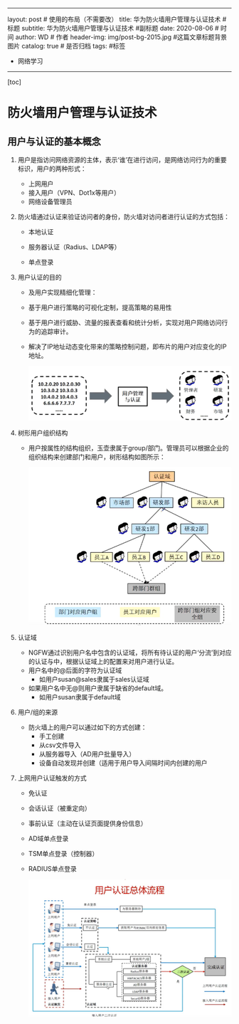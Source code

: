 



---

layout:     post   				    # 使用的布局（不需要改）
title:      华为防火墙用户管理与认证技术 				# 标题 
subtitle:   华为防火墙用户管理与认证技术 #副标题
date:       2020-08-06 				# 时间
author:     WD 						# 作者
header-img: img/post-bg-2015.jpg 	#这篇文章标题背景图片
catalog: true 						# 是否归档
tags:								#标签

- 网络学习

---



[toc]



# 防火墙用户管理与认证技术

## 用户与认证的基本概念

1. 用户是指访问网络资源的主体，表示‘谁’在进行访问，是网络访问行为的重要标识，用户的两种形式：

   - 上网用户
   - 接入用户（VPN、Dot1x等用户）
   - 网络设备管理员

2. 防火墙通过认证来验证访问者的身份，防火墙对访问者进行认证的方式包括：

   - 本地认证

   - 服务器认证（Radius、LDAP等）

   - 单点登录

3. 用户认证的目的

   - 及用户实现精细化管理：

   - 基于用户进行策略的可视化定制，提高策略的易用性

   - 基于用户进行威胁、流量的报表查看和统计分析，实现对用户网络访问行为的追踪审计。

   - 解决了IP地址动态变化带来的策略控制问题，即布片的用户对应变化的IP地址。

     ![用户的管理与认证](..\img\image-20200408234906395.png)

   

4. 树形用户组织结构

   - 用户按属性的结构组织，玉壶隶属于group/部门。管理员可以根据企业的组织结构来创建部门和用户，树形结构如图所示：

     <img src="..\img\image-20200408235412775.png" alt="用户组织结构.png" style="zoom:80%;" />

5. 认证域
   - NGFW通过识别用户名中包含的认证域，将所有待认证的用户‘分流’到对应的认证与中，根据认证域上的配置来对用户进行认证。
   - 用户名中的@后面的字符为认证域
     - 如用户susan@sales隶属于sales认证域
   - 如果用户名中无@则用户隶属于缺省的default域。
     - 如用户susan隶属于default域

6. 用户/组的来源

   - 防火墙上的用户可以通过如下的方式创建：
     - 手工创建
     - 从csv文件导入
     - 从服务器导入（AD用户批量导入）
     - 设备自动发现并创建（适用于用户导入间隔时间内创建的用户

7. 上网用户认证触发的方式

   - 免认证

   - 会话认证（被重定向）

   - 事前认证（主动在认证页面提供身份信息）

   - AD域单点登录

   - TSM单点登录（控制器）

   - RADIUS单点登录

     <img src="..\img\image-20200409000632609.png" style="zoom:80%;" />





##



